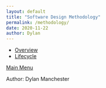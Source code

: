 ```yaml
---
layout: default
title: "Software Design Methodology"
permalink: /methodology/
date: 2020-11-22
author: Dylan
---
```

- [Overview](https://uconn-ctng.github.io/UConn-x-National-Guard-Documentation/methodology/overview/)
- [Lifecycle](https://uconn-ctng.github.io/UConn-x-National-Guard-Documentation/methodology/lifecycle/)

[Main Menu](https://uconn-ctng.github.io/UConn-x-National-Guard-Documentation)

Author: Dylan Manchester
